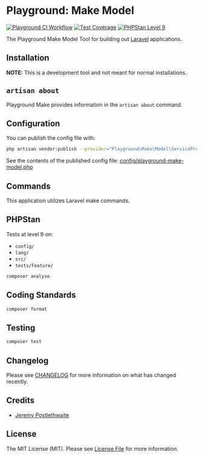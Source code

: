 # Playground: Make Model

[![Playground CI Workflow](https://github.com/gammamatrix/playground-make-model/actions/workflows/ci.yml/badge.svg?branch=develop)](https://raw.githubusercontent.com/gammamatrix/playground-make-model/testing/develop/testdox.txt)
[![Test Coverage](https://raw.githubusercontent.com/gammamatrix/playground-make-model/testing/develop/coverage.svg)](tests)
[![PHPStan Level 9](https://img.shields.io/badge/PHPStan-level%209-brightgreen)](.github/workflows/ci.yml#L120)

The Playground Make Model Tool for building out [Laravel](https://laravel.com/docs/11.x) applications.

## Installation

**NOTE:** This is a development tool and not meant for normal installations.

## `artisan about`

Playground Make provides information in the `artisan about` command.

<!-- <img src="resources/docs/artisan-about-playground-make-model.png" alt="screenshot of artisan about command with Playground Make."> -->

## Configuration

You can publish the config file with:
```bash
php artisan vendor:publish --provider="Playground\Make\Model\ServiceProvider" --tag="playground-config"
```

See the contents of the published config file: [config/playground-make-model.php](config/playground-make-model.php)

## Commands

This application utilizes Laravel make commands.

## PHPStan

Tests at level 9 on:
- `config/`
- `lang/`
- `src/`
- `tests/Feature/`

```sh
composer analyse
```

## Coding Standards

```sh
composer format
```

## Testing

```sh
composer test
```

## Changelog

Please see [CHANGELOG](CHANGELOG.md) for more information on what has changed recently.

## Credits

- [Jeremy Postlethwaite](https://github.com/gammamatrix)

## License

The MIT License (MIT). Please see [License File](LICENSE.md) for more information.
